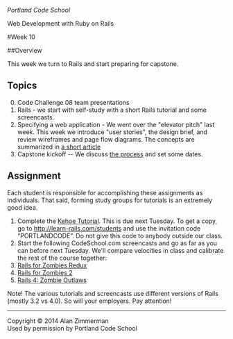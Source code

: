 *Portland Code School*

Web Development with Ruby on Rails

#Week 10

##Overview 

This week we turn to Rails and start preparing for capstone.

## Topics

0. Code Challenge 08 team presentations
1. Rails - we start with self-study with a short Rails tutorial and some screencasts.
2. Specifying a web application - We went over the "elevator pitch" last week. This week we introduce "user stories", the design brief, and review wireframes and page flow diagrams. The concepts are summarized in [a short article](../articles/user_stories_wireframes_page_flows.md)
3. Capstone kickoff -- We discuss [the process](../capstone/capstone_plan.md) and set some dates.

## Assignment

Each student is responsible for accomplishing these assignments as individuals. That said, forming study groups for tutorials is an extremely good idea.

1. Complete the [Kehoe Tutorial](http://learn-rails.com/students). This is due next Tuesday. To get a copy, go to http://learn-rails.com/students and use the invitation code “PORTLANDCODE”. Do not give this code to anybody outside our class.
2. Start the following CodeSchool.com screencasts and go as far as you can before next Tuesday. We'll compare velocities in class and calibrate the rest of the course together:
  0. [Rails for Zombies Redux](https://www.codeschool.com/courses/rails-for-zombies-redux)
  0. [Rails for Zombies 2](https://www.codeschool.com/courses/rails-for-zombies-2)
  0. [Rails 4: Zombie Outlaws](https://www.codeschool.com/courses/rails-4-zombie-outlaws)

Note! The various tutorials and screencasts use different versions of Rails (mostly 3.2 vs 4.0). So will your employers. Pay attention!

----
Copyright © 2014 Alan Zimmerman <br />
Used by permission by Portland Code School
